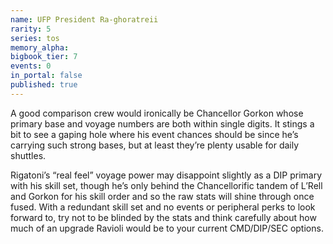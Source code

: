 ```yaml
---
name: UFP President Ra-ghoratreii
rarity: 5
series: tos
memory_alpha: 
bigbook_tier: 7
events: 0
in_portal: false
published: true
---
```


A good comparison crew would ironically be Chancellor Gorkon whose primary base and voyage numbers are both within single digits. It stings a bit to see a gaping hole where his event chances should be since he’s carrying such strong bases, but at least they’re plenty usable for daily shuttles.

Rigatoni’s “real feel” voyage power may disappoint slightly as a DIP primary with his skill set, though he’s only behind the Chancellorific tandem of L’Rell and Gorkon for his skill order and so the raw stats will shine through once fused. With a redundant skill set and no events or peripheral perks to look forward to, try not to be blinded by the stats and think carefully about how much of an upgrade Ravioli would be to your current CMD/DIP/SEC options.
